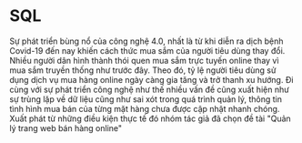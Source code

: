 # SQL
Sự phát triển bùng nổ của công nghệ 4.0, nhất là từ khi diễn ra dịch bệnh Covid-19
đến nay khiến cách thức mua sắm của người tiêu dùng thay đổi. Nhiều người dân hình
thành thói quen mua sắm trực tuyến online thay vì mua sắm truyền thống như trước
đây. Theo đó, tỷ lệ người tiêu dùng sử dụng dịch vụ mua hàng online ngày càng gia
tăng và trở thanh xu hướng. Đi cùng với sự phát triển công nghệ như thế nhiều vấn
đề cũng xuất hiện như sự trùng lặp về dữ liệu cũng như sai xót trong quá trình quản
lý, thông tin tình hình mua bán của từng mặt hàng chưa được cập nhật nhanh chóng.
Xuất phát từ những điều kiện thực tế đó nhóm tác giả đã chọn đề tài "Quản lý trang
web bán hàng online"
